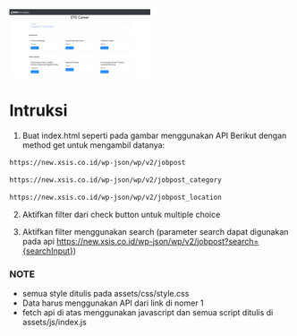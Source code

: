<img src="/hasil.png" width="50%">

# Intruksi

1. Buat index.html seperti pada gambar menggunakan API Berikut dengan method get untuk mengambil datanya:

 ```bash
https://new.xsis.co.id/wp-json/wp/v2/jobpost
```

 ```bash
https://new.xsis.co.id/wp-json/wp/v2/jobpost_category
```

 ```bash
https://new.xsis.co.id/wp-json/wp/v2/jobpost_location
```

2. Aktifkan filter dari check button untuk multiple choice

3. Aktifkan filter menggunakan search (parameter search dapat digunakan pada api <https://new.xsis.co.id/wp-json/wp/v2/jobpost?search={searchInput}>)

### NOTE

* semua style ditulis pada assets/css/style.css
* Data harus menggunakan API dari link di nomer 1
* fetch api di atas menggunakan javascript dan semua script ditulis di assets/js/index.js
